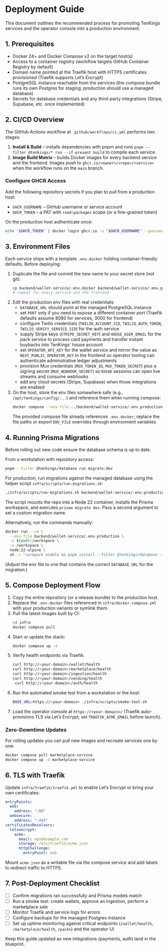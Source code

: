 # Deployment Guide

This document outlines the recommended process for promoting TenKings services and the operator console into a production environment.

## 1. Prerequisites

- Docker 24+ and Docker Compose v2 on the target host(s)
- Access to a container registry (workflow targets GitHub Container Registry by default)
- Domain name pointed at the Traefik host with HTTPS certificates provisioned (Traefik supports Let’s Encrypt)
- PostgreSQL instance reachable from the services (the compose bundle runs its own Postgres for staging; production should use a managed database)
- Secrets for database credentials and any third-party integrations (Stripe, Supabase, etc. once implemented)

## 2. CI/CD Overview

The GitHub Actions workflow at `.github/workflows/ci.yml` performs two stages:

1. **Install & Build** – installs dependencies with pnpm and runs `pnpm --filter @tenkings/* run --if-present build` to compile each service.
2. **Image Build Matrix** – builds Docker images for every backend service and the frontend. Images push to `ghcr.io/<owner>/<repo>/<service>` when the workflow runs on the `main` branch.

### Configure GHCR Access

Add the following repository secrets if you plan to pull from a production host:

- `GHCR_USERNAME` – GitHub username or service account
- `GHCR_TOKEN` – a PAT with `read:packages` scope (or a fine-grained token)

On the production host authenticate once:

```bash
echo "$GHCR_TOKEN" | docker login ghcr.io -u "$GHCR_USERNAME" --password-stdin
```

## 3. Environment Files

Each service ships with a template `.env.docker` holding container-friendly defaults. Before deploying:

1. Duplicate the file and commit the new name to your secret store (not git):
   ```bash
   cp backend/wallet-service/.env.docker backend/wallet-service/.env.production
   # repeat for every service and the frontend
   ```
2. Edit the production env files with real credentials:
   - `DATABASE_URL` should point at the managed PostgreSQL instance
   - set `PORT` only if you need to expose a different container port (Traefik defaults assume 8080 for services, 3000 for frontend)
   - configure Twilio credentials (`TWILIO_ACCOUNT_SID`, `TWILIO_AUTH_TOKEN`, `TWILIO_VERIFY_SERVICE_SID`) for the auth service
   - supply Stripe keys (`STRIPE_SECRET_KEY`) and `HOUSE_USER_EMAIL` for the pack service to process card payments and transfer instant buybacks into TenKings' house account
   - set `OPERATOR_API_KEY` for the wallet service and mirror the value as `NEXT_PUBLIC_OPERATOR_KEY` in the frontend so operator tooling can authenticate administrative ledger adjustments
   - provision Mux credentials (`MUX_TOKEN_ID`, `MUX_TOKEN_SECRET`) plus a signing secret (`MUX_WEBHOOK_SECRET`) so kiosk sessions can open live streams and consume webhooks
   - add any cloud secrets (Stripe, Supabase) when those integrations are enabled
3. On the host, store the env files somewhere safe (e.g., `/opt/tenkings/config/...`) and reference them when running compose:
   ```bash
   docker compose --env-file ../backend/wallet-service/.env.production up -d wallet-service
   ```
   The provided compose file already references `.env.docker`; replace the file paths or export `ENV_FILE` overrides through environment variables.

## 4. Running Prisma Migrations

Before rolling out new code ensure the database schema is up to date.

From a workstation with repository access:

```bash
pnpm --filter @tenkings/database run migrate:dev
```

For production, run migrations against the managed database using the helper script `infra/scripts/run-migrations.sh`:

```bash
./infra/scripts/run-migrations.sh backend/wallet-service/.env.production
```

The script mounts the repo into a Node 22 container, installs the Prisma workspace, and executes `prisma migrate dev`. Pass a second argument to set a custom migration name.

Alternatively, run the commands manually:

```bash
docker run --rm \
  --env-file backend/wallet-service/.env.production \
  -v $(pwd):/workspace \
  -w /workspace \
  node:22-alpine \
  sh -c "corepack enable && pnpm install --filter @tenkings/database --prod && pnpm --filter @tenkings/database run migrate:dev -- --name deploy-$(date +%Y%m%d%H%M)"
```

(Adjust the env file to one that contains the correct `DATABASE_URL` for the migration.)

## 5. Compose Deployment Flow

1. Copy the entire repository (or a release bundle) to the production host.
2. Replace the `.env.docker` files referenced in `infra/docker-compose.yml` with your production variants or symlink them.
3. Pull the latest images built by CI:
   ```bash
   cd infra
   docker compose pull
   ```
4. Start or update the stack:
   ```bash
   docker compose up -d
   ```
5. Verify health endpoints via Traefik:
   ```bash
   curl http://<your-domain>/wallet/health
   curl http://<your-domain>/marketplace/health
   curl http://<your-domain>/ingestion/health
   curl http://<your-domain>/vending/health
    curl http://<your-domain>/auth/health
   ```
6. Run the automated smoke test from a workstation or the host:
   ```bash
   BASE_URL=https://<your-domain> ./infra/scripts/smoke-test.sh
   ```
7. Load the operator console at `https://<your-domain>/` (Traefik auto-provisions TLS via Let’s Encrypt; set `TRAEFIK_ACME_EMAIL` before launch).

### Zero-Downtime Updates

For rolling updates you can pull new images and recreate services one by one:

```bash
docker compose pull marketplace-service
docker compose up -d marketplace-service
```

## 6. TLS with Traefik

Update `infra/traefik/traefik.yml` to enable Let’s Encrypt or bring your own certificates:

```yaml
entryPoints:
  web:
    address: ":80"
  websecure:
    address: ":443"
certificatesResolvers:
  letsencrypt:
    acme:
      email: ops@example.com
      storage: /etc/traefik/acme.json
      httpChallenge:
        entryPoint: web
```

Mount `acme.json` as a writable file via the compose service and add labels to redirect traffic to HTTPS.

## 7. Post-Deployment Checklist

- [ ] Confirm migrations ran successfully and Prisma models match
- [ ] Run a smoke test: create wallets, approve an ingestion, perform a marketplace sale
- [ ] Monitor Traefik and service logs for errors
- [ ] Configure backups for the managed Postgres instance
- [ ] Set up uptime monitoring against critical endpoints (`/wallet/health`, `/marketplace/health`, `/packs`) and the operator UI

Keep this guide updated as new integrations (payments, auth) land in the blueprint.
